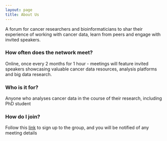 ```yaml
---
layout: page
title: About Us
---
```


A forum for cancer researchers and bioinformaticians to shar their experience of working with cancer data, learn from peers and engage with invited speakers.

### How often does the network meet?
Online, once every 2 months for 1 hour - meetings will feature invited speakers showcasing valuable cancer data resources, analysis platforms and big data research.

### Who is it for?
Anyone who analyses cancer data in the course of their research, including PhD student

### How do I join?
Follow this [link](https://forms.office.com/e/W2FkUs07Ep) to sign up to the group, and you will be notified of any meeting details
